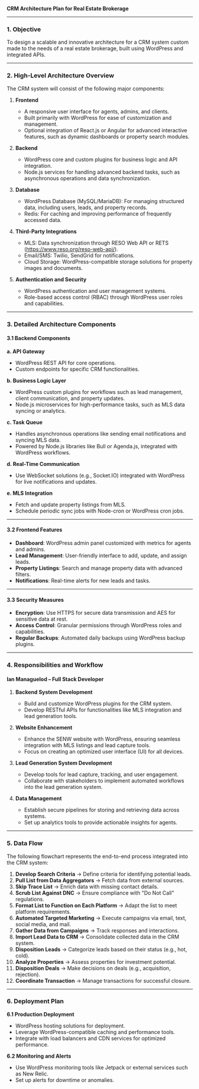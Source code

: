 **CRM Architecture Plan for Real Estate Brokerage**

---

### **1. Objective**
To design a scalable and innovative architecture for a CRM system custom made to the needs of a real estate brokerage, built using WordPress and integrated APIs.

---

### **2. High-Level Architecture Overview**
The CRM system will consist of the following major components:

1. **Frontend**
   - A responsive user interface for agents, admins, and clients.
   - Built primarily with WordPress for ease of customization and management.
   - Optional integration of React.js or Angular for advanced interactive features, such as dynamic dashboards or property search modules.

2. **Backend**
   - WordPress core and custom plugins for business logic and API integration.
   - Node.js services for handling advanced backend tasks, such as asynchronous operations and data synchronization.

3. **Database**
   - WordPress Database (MySQL/MariaDB): For managing structured data, including users, leads, and property records.
   - Redis: For caching and improving performance of frequently accessed data.

4. **Third-Party Integrations**
   - MLS: Data synchronization through RESO Web API or RETS (https://www.reso.org/reso-web-api/).
   - Email/SMS: Twilio, SendGrid for notifications.
   - Cloud Storage: WordPress-compatible storage solutions for property images and documents.

5. **Authentication and Security**
   - WordPress authentication and user management systems.
   - Role-based access control (RBAC) through WordPress user roles and capabilities.

---

### **3. Detailed Architecture Components**

#### **3.1 Backend Components**

**a. API Gateway**
- WordPress REST API for core operations.
- Custom endpoints for specific CRM functionalities.

**b. Business Logic Layer**
- WordPress custom plugins for workflows such as lead management, client communication, and property updates.
- Node.js microservices for high-performance tasks, such as MLS data syncing or analytics.

**c. Task Queue**
- Handles asynchronous operations like sending email notifications and syncing MLS data.
- Powered by Node.js libraries like Bull or Agenda.js, integrated with WordPress workflows.

**d. Real-Time Communication**
- Use WebSocket solutions (e.g., Socket.IO) integrated with WordPress for live notifications and updates.

**e. MLS Integration**
- Fetch and update property listings from MLS.
- Schedule periodic sync jobs with Node-cron or WordPress cron jobs.

---

#### **3.2 Frontend Features**
- **Dashboard**: WordPress admin panel customized with metrics for agents and admins.
- **Lead Management**: User-friendly interface to add, update, and assign leads.
- **Property Listings**: Search and manage property data with advanced filters.
- **Notifications**: Real-time alerts for new leads and tasks.

---

#### **3.3 Security Measures**
- **Encryption**: Use HTTPS for secure data transmission and AES for sensitive data at rest.
- **Access Control**: Granular permissions through WordPress roles and capabilities.
- **Regular Backups**: Automated daily backups using WordPress backup plugins.

---

### **4. Responsibilities and Workflow**

#### **Ian Managuelod – Full Stack Developer**

1. **Backend System Development**
   - Build and customize WordPress plugins for the CRM system.
   - Develop RESTful APIs for functionalities like MLS integration and lead generation tools.

2. **Website Enhancement**
   - Enhance the SENW website with WordPress, ensuring seamless integration with MLS listings and lead capture tools.
   - Focus on creating an optimized user interface (UI) for all devices.

3. **Lead Generation System Development**
   - Develop tools for lead capture, tracking, and user engagement.
   - Collaborate with stakeholders to implement automated workflows into the lead generation system.

4. **Data Management**
   - Establish secure pipelines for storing and retrieving data across systems.
   - Set up analytics tools to provide actionable insights for agents.

---

### **5. Data Flow**

The following flowchart represents the end-to-end process integrated into the CRM system:

1. **Develop Search Criteria** → Define criteria for identifying potential leads.
2. **Pull List from Data Aggregators** → Fetch data from external sources.
3. **Skip Trace List** → Enrich data with missing contact details.
4. **Scrub List Against DNC** → Ensure compliance with "Do Not Call" regulations.
5. **Format List to Function on Each Platform** → Adapt the list to meet platform requirements.
6. **Automated Targeted Marketing** → Execute campaigns via email, text, social media, and mail.
7. **Gather Data from Campaigns** → Track responses and interactions.
8. **Import Lead Data to CRM** → Consolidate collected data in the CRM system.
9. **Disposition Leads** → Categorize leads based on their status (e.g., hot, cold).
10. **Analyze Properties** → Assess properties for investment potential.
11. **Disposition Deals** → Make decisions on deals (e.g., acquisition, rejection).
12. **Coordinate Transaction** → Manage transactions for successful closure.

---

### **6. Deployment Plan**

**6.1 Production Deployment**
- WordPress hosting solutions for deployment.
- Leverage WordPress-compatible caching and performance tools.
- Integrate with load balancers and CDN services for optimized performance.

**6.2 Monitoring and Alerts**
- Use WordPress monitoring tools like Jetpack or external services such as New Relic.
- Set up alerts for downtime or anomalies.

